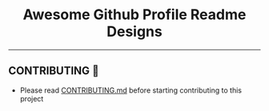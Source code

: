 <h1 align="center"><b>Awesome Github Profile Readme Designs</b></h1>








<hr>

<h2><b>CONTRIBUTING 🤝</b></h2>

  - Please read <a href="https://github.com/roubalsehgal/awesome-github-readme-designs/blob/master/CONTRIBUTING.md">CONTRIBUTING.md</a> before starting contributing to this project
